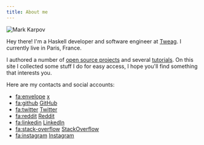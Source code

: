 ```yaml
---
title: About me
---
```


![Mark Karpov](/static/img/my-photo.png 'my_photo')

Hey there! I'm a Haskell developer and software engineer at
[Tweag](https://tweag.io). I currently live in Paris, France.

I authored a number of [open source projects](/oss.html) and several
[tutorials](/learn-haskell.html). On this site I collected some stuff I do
for easy access, I hope you'll find something that interests you.

Here are my contacts and social accounts:

* <fa:envelope> [x](social:email)
* <fa:github> [GitHub](social:github)
* <fa:twitter> [Twitter](social:twitter)
* <fa:reddit> [Reddit](social:reddit)
* <fa:linkedin> [LinkedIn](social:linkedin)
* <fa:stack-overflow> [StackOverflow](social:stackoverflow)
* <fa:instagram> [Instagram](social:instagram)
